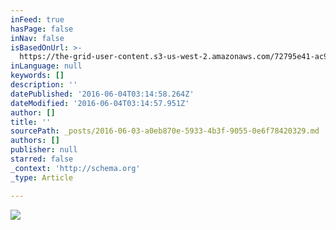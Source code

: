 ```yaml
---
inFeed: true
hasPage: false
inNav: false
isBasedOnUrl: >-
  https://the-grid-user-content.s3-us-west-2.amazonaws.com/72795e41-ac9c-42c5-8e4b-edf11b212b18.jpg
inLanguage: null
keywords: []
description: ''
datePublished: '2016-06-04T03:14:58.264Z'
dateModified: '2016-06-04T03:14:57.951Z'
author: []
title: ''
sourcePath: _posts/2016-06-03-a0eb870e-5933-4b3f-9055-0e6f78420329.md
authors: []
publisher: null
starred: false
_context: 'http://schema.org'
_type: Article

---
```

![](https://the-grid-user-content.s3-us-west-2.amazonaws.com/72795e41-ac9c-42c5-8e4b-edf11b212b18.jpg)